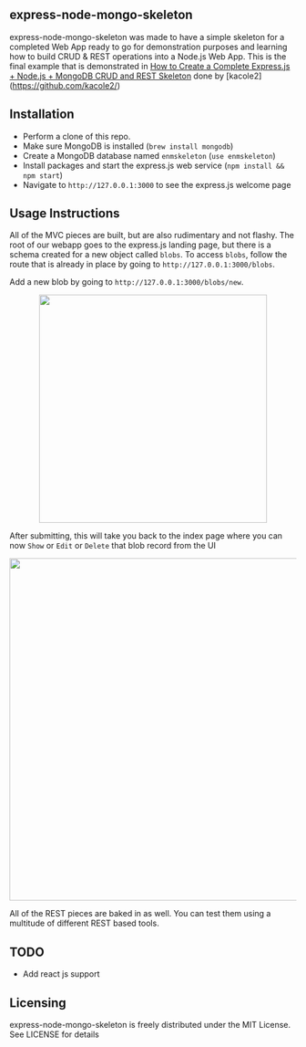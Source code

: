 ## express-node-mongo-skeleton


express-node-mongo-skeleton was made to have a simple skeleton for a completed Web App ready to go for demonstration purposes and learning how to build CRUD & REST operations into a Node.js Web App. This is the final example that is demonstrated in [How to Create a Complete Express.js + Node.js + MongoDB CRUD and REST Skeleton](https://www.airpair.com/javascript/complete-expressjs-nodejs-mongodb-crud-skeleton) done by [kacole2] (https://github.com/kacole2/)

## Installation
- Perform a clone of this repo.
- Make sure MongoDB is installed (`brew install mongodb`)
- Create a MongoDB database named `enmskeleton` (`use enmskeleton`)
- Install packages and start the express.js web service (`npm install && npm start`)
- Navigate to `http://127.0.0.1:3000` to see the express.js welcome page

## Usage Instructions
All of the MVC pieces are built, but are also rudimentary and not flashy. The root of our webapp goes to the express.js landing page, but there is a schema created for a new object called `blobs`. To access `blobs`, follow the route that is already in place by going to `http://127.0.0.1:3000/blobs`.

Add a new blob by going to `http://127.0.0.1:3000/blobs/new`.
<center><img src="https://s3.amazonaws.com/kennyonetime/blob_new.png" width="400"></center>

After submitting, this will take you back to the index page where you can now `Show` or `Edit` or `Delete` that blob record from the UI
<center><img src="https://s3.amazonaws.com/kennyonetime/blob_all.png" width="600"></center>

All of the REST pieces are baked in as well. You can test them using a multitude of different REST based tools.

## TODO
<ul>
  <li>Add react js support</li>
</ul>

Licensing
---------
express-node-mongo-skeleton is freely distributed under the MIT License. See LICENSE for details
